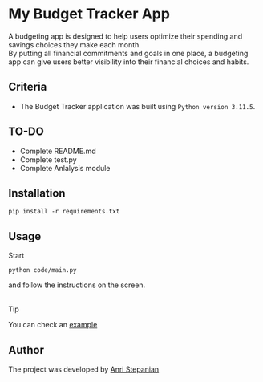 # My Budget Tracker App

A budgeting app is designed to help users optimize their spending and savings choices they make each month.<br>By putting all financial commitments and goals in one place, a budgeting app can give users better visibility into their financial choices and habits.

## Criteria

- The Budget Tracker application was built using `Python version 3.11.5`.

[//]: <> (## User Actions)
## TO-DO

- Complete README.md
- Complete test.py
- Complete Anlalysis module

## Installation

```commandline
pip install -r requirements.txt
```

## Usage

Start

```commandline
python code/main.py
```

and follow the instructions on the screen.<br><br>
> [!TIP]
> You can check an [example](example)

## Author

The project was developed by [Anri Stepanian](https://github.com/anristepanian)
